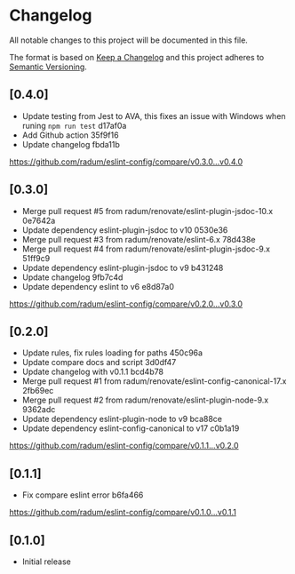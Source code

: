 # Changelog

All notable changes to this project will be documented in this file.

The format is based on [Keep a Changelog](http://keepachangelog.com/en/1.0.0/)
and this project adheres to [Semantic Versioning](http://semver.org/spec/v2.0.0.html).

## [0.4.0]

- Update testing from Jest to AVA, this fixes an issue with Windows when runing `npm run test`  d17af0a
- Add Github action  35f9f16
- Update changelog  fbda11b

https://github.com/radum/eslint-config/compare/v0.3.0...v0.4.0

## [0.3.0]

- Merge pull request #5 from radum/renovate/eslint-plugin-jsdoc-10.x  0e7642a
- Update dependency eslint-plugin-jsdoc to v10  0530e36
- Merge pull request #3 from radum/renovate/eslint-6.x  78d438e
- Merge pull request #4 from radum/renovate/eslint-plugin-jsdoc-9.x  51ff9c9
- Update dependency eslint-plugin-jsdoc to v9  b431248
- Update changelog  9fb7c4d
- Update dependency eslint to v6  e8d87a0

https://github.com/radum/eslint-config/compare/v0.2.0...v0.3.0

## [0.2.0]

- Update rules, fix rules loading for paths  450c96a
- Update compare docs and script  3d0df47
- Update changelog with v0.1.1  bcd4b78
- Merge pull request #1 from radum/renovate/eslint-config-canonical-17.x  2fb69ec
- Merge pull request #2 from radum/renovate/eslint-plugin-node-9.x  9362adc
- Update dependency eslint-plugin-node to v9  bca88ce
- Update dependency eslint-config-canonical to v17  c0b1a19

https://github.com/radum/eslint-config/compare/v0.1.1...v0.2.0

## [0.1.1]

- Fix compare eslint error  b6fa466

https://github.com/radum/eslint-config/compare/v0.1.0...v0.1.1


## [0.1.0]

- Initial release
